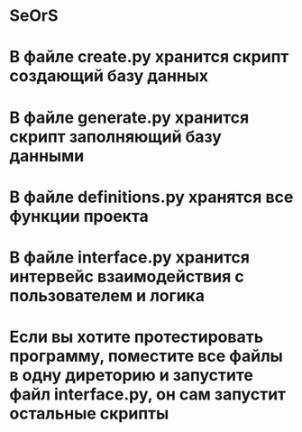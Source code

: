 # SeOrS

# В файле create.py хранится скрипт создающий базу данных
# В файле generate.py хранится скрипт заполняющий базу данными
# В файле definitions.py хранятся все функции проекта
# В файле interface.py хранится интервейс взаимодействия с пользователем и логика

# Если вы хотите протестировать программу, поместите все файлы в одну диреторию и запустите файл interface.py, он сам запустит остальные скрипты 

